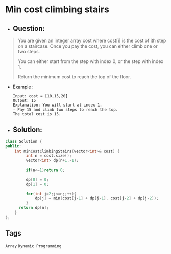 # Min cost climbing stairs
- ## Question:
>You are given an integer array cost where cost[i] is the cost of ith step on a staircase. Once you pay the cost, you can either climb one or two steps.
>
>You can either start from the step with index 0, or the step with index 1.
>
>Return the minimum cost to reach the top of the floor.

- Example :

      Input: cost = [10,15,20]
      Output: 15
      Explanation: You will start at index 1.
      - Pay 15 and climb two steps to reach the top.
      The total cost is 15.
      
- ## Solution:
```cpp
class Solution {
public:
    int minCostClimbingStairs(vector<int>& cost) {
         int n = cost.size();
         vector<int> dp(n+1,-1);
        
         if(n<=1)return 0;
             
         dp[0] = 0;
	     dp[1] = 0;

	     for(int j=2;j<=n;j++){
		     dp[j] = min(cost[j-1] + dp[j-1], cost[j-2] + dp[j-2]);
	     }
	  return dp[n]; 
    }
};
```

## Tags
`Array` `Dynamic Programming`





